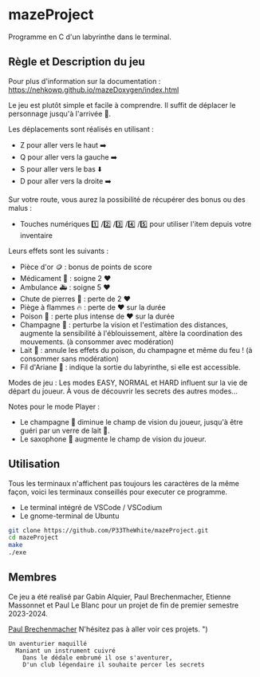 # mazeProject
Programme en C d'un labyrinthe dans le terminal.

 ## Règle et Description du jeu

  
 Pour plus d'information sur la documentation : 
    https://nehkowp.github.io/mazeDoxygen/index.html
 
 Le jeu est plutôt simple et facile à comprendre.
 Il suffit de déplacer le personnage jusqu'à l'arrivée 🏁.

 Les déplacements sont réalisés en utilisant :
 - Z pour aller vers le haut ➡️
 - Q pour aller vers la gauche ➡️
 - S pour aller vers le bas ⬇️
 - D pour aller vers la droite ➡️

 Sur votre route, vous aurez la possibilité de récupérer des bonus ou des malus :
 - Touches numériques 1️⃣ /2️⃣ /3️⃣ /4️⃣ /5️⃣  pour utiliser l'item depuis votre inventaire

 Leurs effets sont les suivants :

 - Pièce d'or 🪙 : bonus de points de score
 - Médicament 💊 : soigne 2 ❤️
 - Ambulance 🚑 : soigne 5 ❤️
 - Chute de pierres 🤕 : perte de 2 ❤️
 - Piège à flammes 🔥 : perte de ❤️  sur la durée
 - Poison 🧪 : perte plus intense de ❤️  sur la durée
 - Champagne 🍾 : perturbe la vision et l'estimation des distances, augmente la sensibilité à l'éblouissement, altère la coordination des mouvements. (à consommer avec modération)
 - Lait 🥛 : annule les effets du poison, du champagne et même du feu ! (à consommer sans modération)
 - Fil d'Ariane 🧶 : indique la sortie du labyrinthe, si elle est accessible.

 Modes de jeu :
 Les modes EASY, NORMAL et HARD influent sur la vie de départ du joueur.
 À vous de découvrir les secrets des autres modes...

 Notes pour le mode Player :
 - Le champagne 🍾 diminue le champ de vision du joueur, jusqu'à être guéri par un verre de lait 🥛.
 - Le saxophone 🎷 augmente le champ de vision du joueur.

## Utilisation

Tous les terminaux n'affichent pas toujours les caractères de la même façon, voici les terminaux conseillés pour executer ce programme.
- Le terminal intégré de VSCode / VSCodium
- Le gnome-terminal de Ubuntu

```bash
git clone https://github.com/P33TheWhite/mazeProject.git
cd mazeProject
make
./exe
```

## Membres

 Ce jeu a été realisé par Gabin Alquier, Paul Brechenmacher, Etienne Massonnet et Paul Le Blanc pour un projet de fin de premier semestre 2023-2024.
 
 [Paul Brechenmacher]([https://github.com/Slyfti](https://github.com/nehkowp))
 N'hésitez pas à aller voir ces projets. ")


    Un aventurier maquillé
      Maniant un instrument cuivré
        Dans le dédale embrumé il ose s'aventurer,
        D'un club légendaire il souhaite percer les secrets
